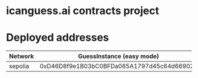 # icanguess.ai contracts project

# Deployed addresses

Network | GuessInstance (easy mode)
--- | --- |
sepolia | 0xD46D8f9e1B03bC0BFDa065A1797d45c64d66902c
